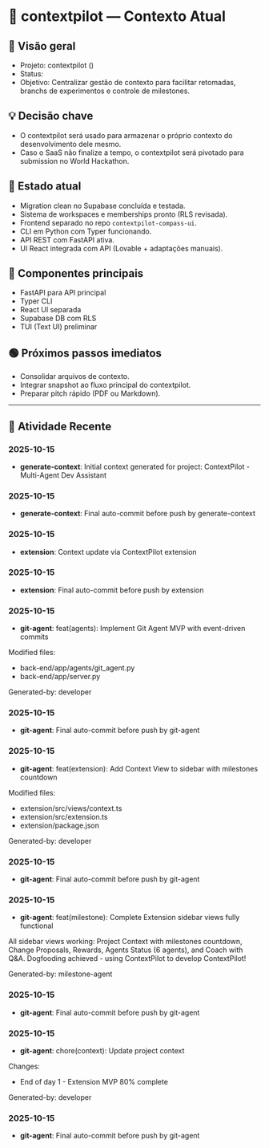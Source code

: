 # 📄 contextpilot — Contexto Atual

## 🎯 Visão geral
- Projeto: contextpilot ()
- Status: 
- Objetivo: Centralizar gestão de contexto para facilitar retomadas, branchs de experimentos e controle de milestones.

## 💡 Decisão chave
- O contextpilot será usado para armazenar o próprio contexto do desenvolvimento dele mesmo.
- Caso o SaaS não finalize a tempo, o contextpilot será pivotado para submission no World Hackathon.

## 🚀 Estado atual
- Migration clean no Supabase concluída e testada.
- Sistema de workspaces e memberships pronto (RLS revisada).
- Frontend separado no repo `contextpilot-compass-ui`.
- CLI em Python com Typer funcionando.
- API REST com FastAPI ativa.
- UI React integrada com API (Lovable + adaptações manuais).

## 🧩 Componentes principais
- FastAPI para API principal
- Typer CLI
- React UI separada
- Supabase DB com RLS
- TUI (Text UI) preliminar

## 🟢 Próximos passos imediatos
- Consolidar arquivos de contexto.
- Integrar snapshot ao fluxo principal do contextpilot.
- Preparar pitch rápido (PDF ou Markdown).

---

<!-- Auto-update by agent 'generate-context' at 2025-10-15T00:56:35.241949+00:00 -->


## 🚀 Atividade Recente


### 2025-10-15
- **generate-context**: Initial context generated for project: ContextPilot - Multi-Agent Dev Assistant


### 2025-10-15
- **generate-context**: Final auto-commit before push by generate-context

<!-- Auto-update by agent 'extension' at 2025-10-15T01:20:13.801981+00:00 -->


### 2025-10-15
- **extension**: Context update via ContextPilot extension


### 2025-10-15
- **extension**: Final auto-commit before push by extension

<!-- Auto-update by agent 'git-agent' at 2025-10-15T01:27:35.536645+00:00 -->


### 2025-10-15
- **git-agent**: feat(agents): Implement Git Agent MVP with event-driven commits

Modified files:
- back-end/app/agents/git_agent.py
- back-end/app/server.py

Generated-by: developer


### 2025-10-15
- **git-agent**: Final auto-commit before push by git-agent

<!-- Auto-update by agent 'git-agent' at 2025-10-15T01:41:07.947010+00:00 -->


### 2025-10-15
- **git-agent**: feat(extension): Add Context View to sidebar with milestones countdown

Modified files:
- extension/src/views/context.ts
- extension/src/extension.ts
- extension/package.json

Generated-by: developer


### 2025-10-15
- **git-agent**: Final auto-commit before push by git-agent

<!-- Auto-update by agent 'git-agent' at 2025-10-15T02:04:57.350023+00:00 -->


### 2025-10-15
- **git-agent**: feat(milestone): Complete Extension sidebar views fully functional

All sidebar views working: Project Context with milestones countdown, Change Proposals, Rewards, Agents Status (6 agents), and Coach with Q&A. Dogfooding achieved - using ContextPilot to develop ContextPilot!

Generated-by: milestone-agent


### 2025-10-15
- **git-agent**: Final auto-commit before push by git-agent

<!-- Auto-update by agent 'git-agent' at 2025-10-15T02:09:28.112532+00:00 -->


### 2025-10-15
- **git-agent**: chore(context): Update project context

Changes:
- End of day 1 - Extension MVP 80% complete

Generated-by: developer


### 2025-10-15
- **git-agent**: Final auto-commit before push by git-agent

<!-- Auto-update by agent 'update' at 2025-10-15T02:10:22.221135+00:00 -->

